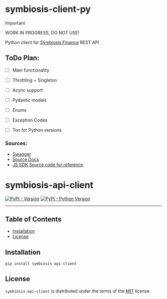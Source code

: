# symbiosis-client-py

> [!IMPORTANT]
> WORK IN PROGRESS, DO NOT USE!

Python client for [Symbiosis Finance](https://symbiosis.finance/) REST API

## ToDo Plan:

- [ ] Main functionality
- [ ] Throttling + Singleton
- [ ] Acync support
- [ ] Pydantic models
- [ ] Enums
- [ ] Exception Codes
- [ ] Ton for Python versions



### Sources:

- [Swagger](https://api.symbiosis.finance/crosschain/docs/)
- [Source Docs](https://docs.symbiosis.finance/developer-tools/symbiosis-api)
- [JS SDK Source code for reference](https://github.com/symbiosis-finance/js-sdk)



# symbiosis-api-client

[![PyPI - Version](https://img.shields.io/pypi/v/symbiosis-api-client.svg)](https://pypi.org/project/symbiosis-api-client)
[![PyPI - Python Version](https://img.shields.io/pypi/pyversions/symbiosis-api-client.svg)](https://pypi.org/project/symbiosis-api-client)

-----

## Table of Contents

- [Installation](#installation)
- [License](#license)

## Installation

```console
pip install symbiosis-api-client
```

## License

`symbiosis-api-client` is distributed under the terms of the [MIT](https://spdx.org/licenses/MIT.html) license.
